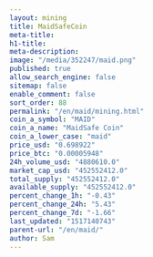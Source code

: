 ```yaml
---
layout: mining
title: MaidSafeCoin
meta-title: 
h1-title: 
meta-description: 
image: "/media/352247/maid.png"
published: true
allow_search_engine: false
sitemap: false
enable_comment: false
sort_order: 88
permalink: "/en/maid/mining.html"
coin_a_symbol: "MAID"
coin_a_name: "MaidSafe Coin"
coin_a_lower_case: "maid"
price_usd: "0.698922"
price_btc: "0.00005948"
24h_volume_usd: "4880610.0"
market_cap_usd: "452552412.0"
total_supply: "452552412.0"
available_supply: "452552412.0"
percent_change_1h: "-0.43"
percent_change_24h: "5.43"
percent_change_7d: "-1.66"
last_updated: "1517140743"
parent-url: "/en/maid/"
author: Sam
---
```


